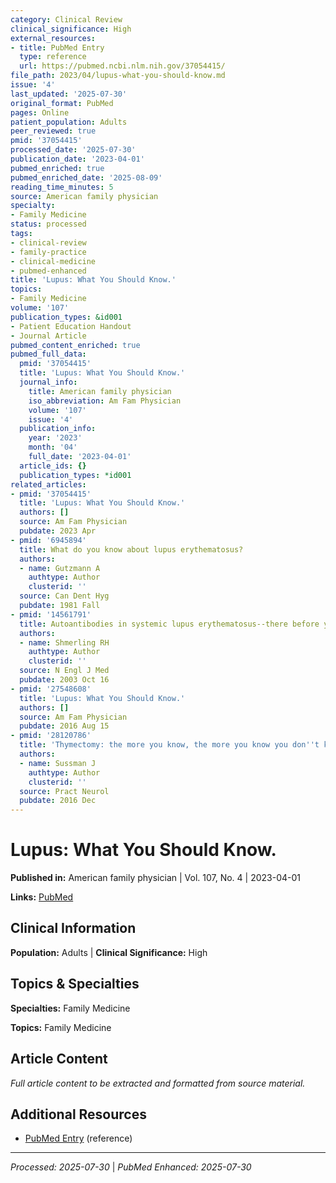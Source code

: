 ```yaml
---
category: Clinical Review
clinical_significance: High
external_resources:
- title: PubMed Entry
  type: reference
  url: https://pubmed.ncbi.nlm.nih.gov/37054415/
file_path: 2023/04/lupus-what-you-should-know.md
issue: '4'
last_updated: '2025-07-30'
original_format: PubMed
pages: Online
patient_population: Adults
peer_reviewed: true
pmid: '37054415'
processed_date: '2025-07-30'
publication_date: '2023-04-01'
pubmed_enriched: true
pubmed_enriched_date: '2025-08-09'
reading_time_minutes: 5
source: American family physician
specialty:
- Family Medicine
status: processed
tags:
- clinical-review
- family-practice
- clinical-medicine
- pubmed-enhanced
title: 'Lupus: What You Should Know.'
topics:
- Family Medicine
volume: '107'
publication_types: &id001
- Patient Education Handout
- Journal Article
pubmed_content_enriched: true
pubmed_full_data:
  pmid: '37054415'
  title: 'Lupus: What You Should Know.'
  journal_info:
    title: American family physician
    iso_abbreviation: Am Fam Physician
    volume: '107'
    issue: '4'
  publication_info:
    year: '2023'
    month: '04'
    full_date: '2023-04-01'
  article_ids: {}
  publication_types: *id001
related_articles:
- pmid: '37054415'
  title: 'Lupus: What You Should Know.'
  authors: []
  source: Am Fam Physician
  pubdate: 2023 Apr
- pmid: '6945894'
  title: What do you know about lupus erythematosus?
  authors:
  - name: Gutzmann A
    authtype: Author
    clusterid: ''
  source: Can Dent Hyg
  pubdate: 1981 Fall
- pmid: '14561791'
  title: Autoantibodies in systemic lupus erythematosus--there before you know it.
  authors:
  - name: Shmerling RH
    authtype: Author
    clusterid: ''
  source: N Engl J Med
  pubdate: 2003 Oct 16
- pmid: '27548608'
  title: 'Lupus: What You Should Know.'
  authors: []
  source: Am Fam Physician
  pubdate: 2016 Aug 15
- pmid: '28120786'
  title: 'Thymectomy: the more you know, the more you know you don''t know.'
  authors:
  - name: Sussman J
    authtype: Author
    clusterid: ''
  source: Pract Neurol
  pubdate: 2016 Dec
---
```


# Lupus: What You Should Know.

**Published in:** American family physician | Vol. 107, No. 4 | 2023-04-01

**Links:** [PubMed](https://pubmed.ncbi.nlm.nih.gov/37054415/)

## Clinical Information

**Population:** Adults | **Clinical Significance:** High

## Topics & Specialties

**Specialties:** Family Medicine

**Topics:** Family Medicine

## Article Content

*Full article content to be extracted and formatted from source material.*

## Additional Resources

- [PubMed Entry](https://pubmed.ncbi.nlm.nih.gov/37054415/) (reference)

---

*Processed: 2025-07-30* | *PubMed Enhanced: 2025-07-30*
